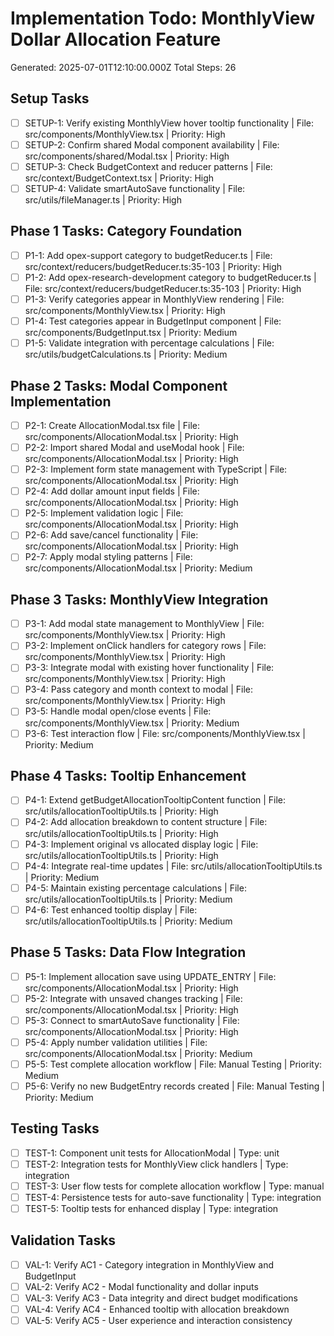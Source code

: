 # Implementation Todo: MonthlyView Dollar Allocation Feature
Generated: 2025-07-01T12:10:00.000Z
Total Steps: 26

## Setup Tasks
- [ ] SETUP-1: Verify existing MonthlyView hover tooltip functionality | File: src/components/MonthlyView.tsx | Priority: High
- [ ] SETUP-2: Confirm shared Modal component availability | File: src/components/shared/Modal.tsx | Priority: High
- [ ] SETUP-3: Check BudgetContext and reducer patterns | File: src/context/BudgetContext.tsx | Priority: High
- [ ] SETUP-4: Validate smartAutoSave functionality | File: src/utils/fileManager.ts | Priority: High

## Phase 1 Tasks: Category Foundation
- [ ] P1-1: Add opex-support category to budgetReducer.ts | File: src/context/reducers/budgetReducer.ts:35-103 | Priority: High
- [ ] P1-2: Add opex-research-development category to budgetReducer.ts | File: src/context/reducers/budgetReducer.ts:35-103 | Priority: High
- [ ] P1-3: Verify categories appear in MonthlyView rendering | File: src/components/MonthlyView.tsx | Priority: High
- [ ] P1-4: Test categories appear in BudgetInput component | File: src/components/BudgetInput.tsx | Priority: Medium
- [ ] P1-5: Validate integration with percentage calculations | File: src/utils/budgetCalculations.ts | Priority: Medium

## Phase 2 Tasks: Modal Component Implementation
- [ ] P2-1: Create AllocationModal.tsx file | File: src/components/AllocationModal.tsx | Priority: High
- [ ] P2-2: Import shared Modal and useModal hook | File: src/components/AllocationModal.tsx | Priority: High
- [ ] P2-3: Implement form state management with TypeScript | File: src/components/AllocationModal.tsx | Priority: High
- [ ] P2-4: Add dollar amount input fields | File: src/components/AllocationModal.tsx | Priority: High
- [ ] P2-5: Implement validation logic | File: src/components/AllocationModal.tsx | Priority: High
- [ ] P2-6: Add save/cancel functionality | File: src/components/AllocationModal.tsx | Priority: High
- [ ] P2-7: Apply modal styling patterns | File: src/components/AllocationModal.tsx | Priority: Medium

## Phase 3 Tasks: MonthlyView Integration
- [ ] P3-1: Add modal state management to MonthlyView | File: src/components/MonthlyView.tsx | Priority: High
- [ ] P3-2: Implement onClick handlers for category rows | File: src/components/MonthlyView.tsx | Priority: High
- [ ] P3-3: Integrate modal with existing hover functionality | File: src/components/MonthlyView.tsx | Priority: High
- [ ] P3-4: Pass category and month context to modal | File: src/components/MonthlyView.tsx | Priority: High
- [ ] P3-5: Handle modal open/close events | File: src/components/MonthlyView.tsx | Priority: Medium
- [ ] P3-6: Test interaction flow | File: src/components/MonthlyView.tsx | Priority: Medium

## Phase 4 Tasks: Tooltip Enhancement
- [ ] P4-1: Extend getBudgetAllocationTooltipContent function | File: src/utils/allocationTooltipUtils.ts | Priority: High
- [ ] P4-2: Add allocation breakdown to content structure | File: src/utils/allocationTooltipUtils.ts | Priority: High
- [ ] P4-3: Implement original vs allocated display logic | File: src/utils/allocationTooltipUtils.ts | Priority: High
- [ ] P4-4: Integrate real-time updates | File: src/utils/allocationTooltipUtils.ts | Priority: Medium
- [ ] P4-5: Maintain existing percentage calculations | File: src/utils/allocationTooltipUtils.ts | Priority: Medium
- [ ] P4-6: Test enhanced tooltip display | File: src/utils/allocationTooltipUtils.ts | Priority: Medium

## Phase 5 Tasks: Data Flow Integration
- [ ] P5-1: Implement allocation save using UPDATE_ENTRY | File: src/components/AllocationModal.tsx | Priority: High
- [ ] P5-2: Integrate with unsaved changes tracking | File: src/components/AllocationModal.tsx | Priority: High
- [ ] P5-3: Connect to smartAutoSave functionality | File: src/components/AllocationModal.tsx | Priority: High
- [ ] P5-4: Apply number validation utilities | File: src/components/AllocationModal.tsx | Priority: Medium
- [ ] P5-5: Test complete allocation workflow | File: Manual Testing | Priority: Medium
- [ ] P5-6: Verify no new BudgetEntry records created | File: Manual Testing | Priority: Medium

## Testing Tasks
- [ ] TEST-1: Component unit tests for AllocationModal | Type: unit
- [ ] TEST-2: Integration tests for MonthlyView click handlers | Type: integration
- [ ] TEST-3: User flow tests for complete allocation workflow | Type: manual
- [ ] TEST-4: Persistence tests for auto-save functionality | Type: integration
- [ ] TEST-5: Tooltip tests for enhanced display | Type: integration

## Validation Tasks
- [ ] VAL-1: Verify AC1 - Category integration in MonthlyView and BudgetInput
- [ ] VAL-2: Verify AC2 - Modal functionality and dollar inputs
- [ ] VAL-3: Verify AC3 - Data integrity and direct budget modifications
- [ ] VAL-4: Verify AC4 - Enhanced tooltip with allocation breakdown
- [ ] VAL-5: Verify AC5 - User experience and interaction consistency